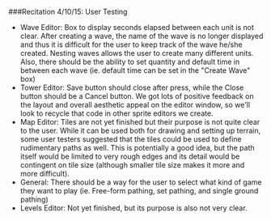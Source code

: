 
###Recitation 4/10/15: User Testing

- Wave Editor: Box to display seconds elapsed between each unit is not clear. After creating a wave, the name of the wave is no longer displayed and thus it is difficult for the user to keep track of the wave he/she created. Nesting waves allows the user to create many different units. Also, there should be the ability to set quantity and default time in between each wave (ie. default time can be set in the "Create Wave" box)
- Tower Editor: Save button should close after press, while the Close button should be a Cancel button.  We got lots of positive feedback on the layout and overall aesthetic appeal on the editor window, so we'll look to recycle that code in other sprite editors we create.
- Map Editor: Tiles are not yet finished but their purpose is not quite clear to the user. While it can be used both for drawing and setting up terrain, some user testers suggested that the tiles could be used to define rudimentary paths as well. This is potentially a good idea, but the path itself would be limited to very rough edges and its detail would be contingent on tile size (although smaller tile size makes it more and more difficult).
- General: There should be a way for the user to select what kind of game they want to play (ie. Free-form pathing, set pathing, and single ground pathing)
- Levels Editor: Not yet finished, but its purpose is also not very clear. 

